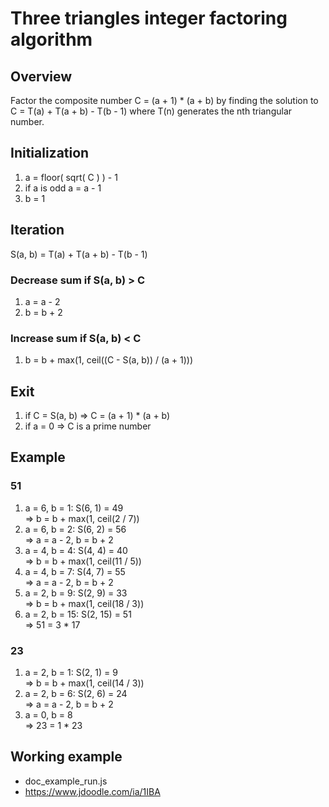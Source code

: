 # Three triangles integer factoring algorithm

## Overview

Factor the composite number C = (a + 1) * (a + b) by finding the solution to C = T(a) + T(a + b) - T(b - 1) where
T(n) generates the nth triangular number.

## Initialization
1. a = floor( sqrt( C ) ) - 1
2. if a is odd a = a - 1
2. b = 1

## Iteration
S(a, b) = T(a) + T(a + b) - T(b - 1)

### Decrease sum if S(a, b) > C
1. a = a - 2
2. b = b + 2

### Increase sum if S(a, b) < C
1. b = b + max(1, ceil((C - S(a, b)) / (a + 1)))

## Exit
1. if C = S(a, b) => C = (a + 1) * (a + b)
2. if a = 0 => C is a prime number

## Example

### 51 
1. a = 6, b = 1: S(6, 1) = 49  
  => b = b + max(1, ceil(2 / 7))  
2. a = 6, b = 2: S(6, 2) = 56  
  => a = a - 2, b = b + 2
3. a = 4, b = 4: S(4, 4) = 40  
  => b = b + max(1, ceil(11 / 5))  
4. a = 4, b = 7: S(4, 7) = 55  
  => a = a - 2, b = b + 2
5. a = 2, b = 9: S(2, 9) = 33  
  => b = b + max(1, ceil(18 / 3))  
6. a = 2, b = 15: S(2, 15) = 51  
  => 51 = 3 * 17

### 23
1. a = 2, b = 1: S(2, 1) = 9  
  => b = b + max(1, ceil(14 / 3))  
2. a = 2, b = 6: S(2, 6) = 24  
  => a = a - 2, b = b + 2
3. a = 0, b = 8  
  => 23 = 1 * 23

## Working example 
- doc_example_run.js
- https://www.jdoodle.com/ia/1IBA
